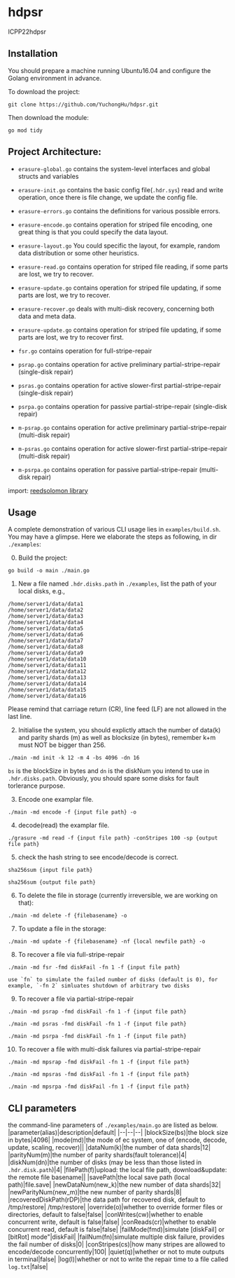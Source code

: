 # hdpsr
ICPP22hdpsr

## Installation
You should prepare a machine running Ubuntu16.04 and configure the Golang environment in advance.

To download the project:
```
git clone https://github.com/YuchongHu/hdpsr.git
```

Then download the module:
```
go mod tidy
```

## Project Architecture:
<!-- - `examples/main.go` contains the main func. For each run,  operate among "encode", "read", ... -->

- `erasure-global.go` contains the system-level interfaces and global structs and variables

- `erasure-init.go` contains the basic config file(`.hdr.sys`) read and write operation, once there is file change, we update the config file.

- `erasure-errors.go` contains the definitions for various possible errors.

- `erasure-encode.go` contains operation for striped file encoding, one great thing is that you could specify the data layout. 

- `erasure-layout.go` You could specific the layout, for example, random data distribution or some other heuristics. 

- `erasure-read.go` contains operation for striped file reading, if some parts are lost, we try to recover.

- `erasure-update.go` contains operation for striped file updating, if some parts are lost, we try to recover.

- `erasure-recover.go` deals with multi-disk recovery, concerning both data and meta data.

- `erasure-update.go` contains operation for striped file updating, if some parts are lost, we try to recover first.

- `fsr.go` contains operation for full-stripe-repair

- `psrap.go` contains operation for active preliminary partial-stripe-repair (single-disk repair)

- `psras.go` contains operation for active slower-first partial-stripe-repair (single-disk repair)

- `psrpa.go` contains operation for passive partial-stripe-repair (single-disk repair)

- `m-psrap.go` contains operation for active preliminary partial-stripe-repair (multi-disk repair)

- `m-psras.go` contains operation for active slower-first partial-stripe-repair (multi-disk repair)

- `m-psrpa.go` contains operation for passive partial-stripe-repair (multi-disk repair)


import:
[reedsolomon library](https://github.com/YuchongHu/reedsolomon)

## Usage
A complete demonstration of various CLI usage lies in `examples/build.sh`. You may have a glimpse.
Here we elaborate the steps as following, in dir `./examples`:

0. Build the project:
```
go build -o main ./main.go  
```

1. New a file named `.hdr.disks.path` in `./examples`, list the path of your local disks, e.g.,
```
/home/server1/data/data1
/home/server1/data/data2
/home/server1/data/data3
/home/server1/data/data4
/home/server1/data/data5
/home/server1/data/data6
/home/server1/data/data7
/home/server1/data/data8
/home/server1/data/data9
/home/server1/data/data10
/home/server1/data/data11
/home/server1/data/data12
/home/server1/data/data13
/home/server1/data/data14
/home/server1/data/data15
/home/server1/data/data16
```
Please remind that carriage return (CR), line feed (LF) are not allowed in the last line.

2. Initialise the system, you should explictly attach the number of data(k) and parity shards (m) as well as blocksize (in bytes), remember k+m must NOT be bigger than 256.
```
./main -md init -k 12 -m 4 -bs 4096 -dn 16
```
`bs` is the blockSize in bytes and `dn` is the diskNum you intend to use in `.hdr.disks.path`. Obviously, you should spare some disks for fault torlerance purpose.

3. Encode one examplar file.
```
./main -md encode -f {input file path} -o
```
4. decode(read) the examplar file.
```
./grasure -md read -f {input file path} -conStripes 100 -sp {output file path} 
```

5. check the hash string to see encode/decode is correct.

```
sha256sum {input file path}
```
```
sha256sum {output file path}
```

6. To delete the file in storage (currently irreversible, we are working on that):
```
./main -md delete -f {filebasename} -o
```

7. To update a file in the storage:
```
./main -md update -f {filebasename} -nf {local newfile path} -o
```

8. To recover a file via full-stripe-repair
```
./main -md fsr -fmd diskFail -fn 1 -f {input file path}
```
```
use `fn` to simulate the failed number of disks (default is 0), for example, `-fn 2` simluates shutdown of arbitrary two disks
```

9. To recover a file via partial-stripe-repair
```
./main -md psrap -fmd diskFail -fn 1 -f {input file path}
```
```
./main -md psras -fmd diskFail -fn 1 -f {input file path}
```
```
./main -md psrpa -fmd diskFail -fn 1 -f {input file path}
```

10. To recover a file with multi-disk failures via partial-stripe-repair
```
./main -md mpsrap -fmd diskFail -fn 1 -f {input file path}
```
```
./main -md mpsras -fmd diskFail -fn 1 -f {input file path}
```
```
./main -md mpsrpa -fmd diskFail -fn 1 -f {input file path}
```

## CLI parameters
the command-line parameters of `./examples/main.go` are listed as below.
|parameter(alias)|description|default|
|--|--|--|
|blockSize(bs)|the block size in bytes|4096|
|mode(md)|the mode of ec system, one of (encode, decode, update, scaling, recover)||
|dataNum(k)|the number of data shards|12|
|parityNum(m)|the number of parity shards(fault tolerance)|4|
|diskNum(dn)|the number of disks (may be less than those listed in `.hdr.disk.path`)|4|
|filePath(f)|upload: the local file path, download&update: the remote file basename||
|savePath|the local save path (local path)|file.save|
|newDataNum(new_k)|the new number of data shards|32|
|newParityNum(new_m)|the new number of parity shards|8|
|recoveredDiskPath(rDP)|the data path for recovered disk, default to /tmp/restore| /tmp/restore|
|override(o)|whether to override former files or directories, default to false|false|
|conWrites(cw)|whether to enable concurrent write, default is false|false|
|conReads(cr)|whether to enable concurrent read, default is false|false|
|failMode(fmd)|simulate [diskFail] or [bitRot] mode"|diskFail|
|failNum(fn)|simulate multiple disk failure, provides the fail number of disks|0|
|conStripes(cs)|how many stripes are allowed to encode/decode concurrently|100|
|quiet(q)|whether or not to mute outputs in terminal|false|
|log(l)|whether or not to write the repair time to a file called `log.txt`|false|

